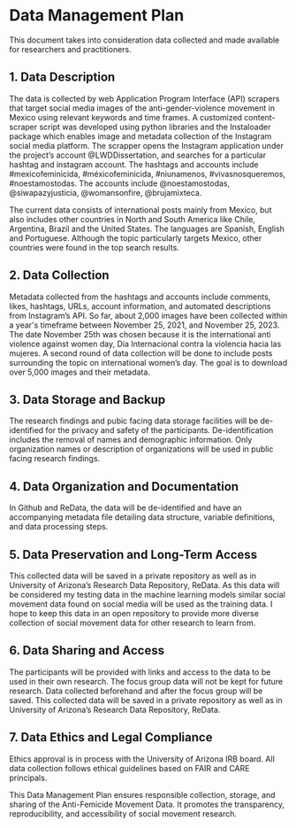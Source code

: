 # Data Management Plan

This document takes into consideration data collected and made available for researchers and practitioners.

## 1. Data Description
The data is collected by web Application Program Interface (API) scrapers that target social media images of the anti-gender-violence movement in Mexico using relevant keywords and time frames. A customized content-scraper script was developed using python libraries and the Instaloader package which enables image and metadata collection of the Instagram social media platform. The scrapper opens the Instagram application under the project’s account @LWDDissertation, and searches for a particular hashtag and instagram account. The hashtags and accounts include #mexicofeminicida, #méxicofeminicida, #niunamenos, #vivasnosqueremos, #noestamostodas. The accounts include @noestamostodas, @siwapazyjusticia, @womansonfire, @brujamixteca. 

The current data consists of international posts mainly from Mexico, but also includes other countries in North and South America like Chile, Argentina, Brazil and the United States. The languages are Spanish, English and Portuguese. Although the topic particularly targets Mexico, other countries were found in the top search results.

## 2. Data Collection
Metadata collected from the hashtags and accounts include comments, likes, hashtags, URLs, account information, and automated descriptions from Instagram’s API. So far, about 2,000 images have been collected within a year's timeframe between November 25, 2021, and November 25, 2023. The date November 25th was chosen because it is the international anti violence against women day, Dia Internacional contra la violencia hacia las mujeres. A second round of data collection will be done to include posts surrounding the topic on international women’s day. The goal is to download over 5,000 images and their metadata. 

## 3. Data Storage and Backup
The research findings and pubic facing data storage facilities will be de-identified for the privacy and safety of the participants. De-identification includes the removal of names and demographic information. Only organization names or description of organizations will be used in public facing research findings.


## 4. Data Organization and Documentation
In Github and ReData, the data will be de-identified and have an accompanying metadata file detailing data structure, variable definitions, and data processing steps. 


## 5. Data Preservation and Long-Term Access
This collected data will be saved in a private repository as well as in University of Arizona’s Research Data Repository, ReData. As this data will be considered my testing data in the machine learning models similar social movement data found on social media will be used as the training data. I hope to keep this data in an open repository to provide more diverse collection of social movement data for other research to learn from. 

## 6. Data Sharing and Access
The participants will be provided with links and access to the data to be used in their own research. The focus group data will not be kept for future research. Data collected beforehand and after the focus group will be saved. This collected data will be saved in a private repository as well as in University of Arizona’s Research Data Repository, ReData.

## 7. Data Ethics and Legal Compliance
Ethics approval is in process with the University of Arizona IRB board. All data collection follows ethical guidelines based on FAIR and CARE principals.


This Data Management Plan ensures responsible collection, storage, and sharing of the Anti-Femicide Movement Data. It promotes the transparency, reproducibility, and accessibility of social movement research.